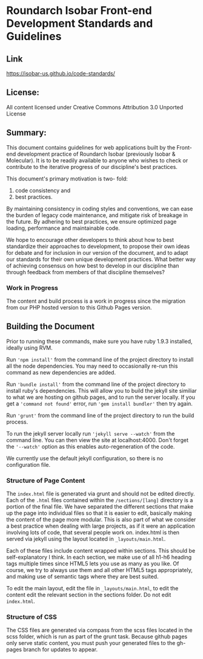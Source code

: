 #  Roundarch Isobar Front-end Development Standards and Guidelines

## Link
https://isobar-us.github.io/code-standards/

## License:

All content licensed under Creative Commons Attribution 3.0 Unported License

## Summary:

This document contains guidelines for web applications built by the Front-end development practice of Roundarch Isobar (previously Isobar & Molecular). It is to be readily available to anyone who wishes to check or contribute to the iterative progress of our discipline's best practices.

This document's primary motivation is two- fold: 

 1. code consistency and 
 2. best practices. 

By maintaining consistency in coding styles and conventions, we can ease the burden of legacy code maintenance, and mitigate risk of breakage in the future. By adhering to best practices, we ensure optimized page loading, performance and maintainable code.

We hope to encourage other developers to think about how to best standardize their approaches to development, to propose their own ideas for debate and for inclusion in our version of the document, and to adapt our standards for their own unique development practices. What better way of achieving consensus on how best to develop in our discipline than through feedback from members of that discipline themselves?

### Work in Progress

The content and build process is a work in progress since the migration from our PHP hosted version to this Github Pages version.

## Building the Document

Prior to running these commands, make sure you have ruby 1.9.3 installed, ideally using RVM.

Run `'npm install'` from the command line of the project directory to install all the node dependencies. You may need to occasionally re-run this command as new dependencies are added.

Run `'bundle install'` from the command line of the project directory to install ruby's dependencies. This will allow you to build the jekyll site similiar to what we are hosting on github pages, and to run the server locally. If you get a `'command not found'` error, run `'gem install bundler'` then try again.

Run `'grunt'` from the command line of the project directory to run the build process.

To run the jekyll server locally run `'jekyll serve --watch'` from the command line. You can then view the site at localhost:4000. Don't forget the `'--watch'` option as this enables auto-regeneration of the code.

We currently use the default jekyll configuration, so there is no configuration file.

### Structure of Page Content

The `index.html` file is generated via grunt and should not be edited directly. Each of the `.html` files contained within the `/sections/[lang]` directory is a portion of the final file. We have separated the different sections that make up the page into individual files so that it is easier to edit, basically making the content of the page more modular. This is also part of what we consider a best practice when dealing with large projects, as if it were an application involving lots of code, that several people work on. index.html is then served via jekyll using the layout located in `_layouts/main.html`.

Each of these files include content wrapped within sections. This should be self-explanatory I think. In each section, we make use of all h1-h6 heading tags multiple times since HTML5 lets you use as many as you like. Of course, we try to always use them and all other HTML5 tags appropriately, and making use of semantic tags where they are best suited.

To edit the main layout, edit the file in `_layouts/main.html`, to edit the content edit the relevant section in the sections folder. Do not edit `index.html`.

### Structure of CSS

The CSS files are generated via compass from the scss files located in the scss folder, which is run as part of the grunt task. Because github pages only serve static content, you must push your generated files to the gh-pages branch for updates to appear. 



